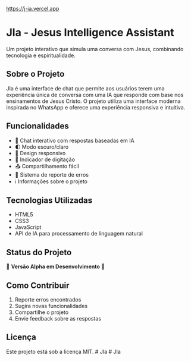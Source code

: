 https://j-ia.vercel.app

# JIa - Jesus Intelligence Assistant

Um projeto interativo que simula uma conversa com Jesus, combinando tecnologia e espiritualidade.

## Sobre o Projeto

JIa é uma interface de chat que permite aos usuários terem uma experiência única de conversa com uma IA que responde com base nos ensinamentos de Jesus Cristo. O projeto utiliza uma interface moderna inspirada no WhatsApp e oferece uma experiência responsiva e intuitiva.

## Funcionalidades

- 💬 Chat interativo com respostas baseadas em IA
- 🌓 Modo escuro/claro
- 📱 Design responsivo
- 🔄 Indicador de digitação
- 📤 Compartilhamento fácil
- 🐛 Sistema de reporte de erros
- ℹ️ Informações sobre o projeto

## Tecnologias Utilizadas

- HTML5
- CSS3
- JavaScript
- API de IA para processamento de linguagem natural

## Status do Projeto

🚧 **Versão Alpha em Desenvolvimento** 🚧

## Como Contribuir

1. Reporte erros encontrados
2. Sugira novas funcionalidades
3. Compartilhe o projeto
4. Envie feedback sobre as respostas

## Licença

Este projeto está sob a licença MIT. #   J I a 
 
 #   J I a 
 
 
